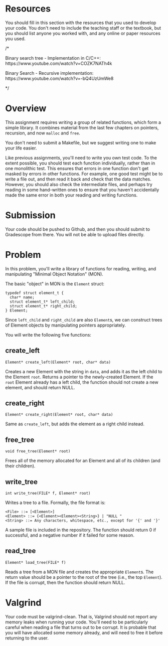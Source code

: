 # Resources
You should fill in this section with the resources that you used to develop your code.  You don't need to include the teaching staff or the textbook, but you should list anyone you worked with, and any online or paper resources you used.
<p>/*</p>
<p>Binary search tree - Implementation in C/C++: https://www.youtube.com/watch?v=COZK7NATh4k </p>
<p>Binary Search - Recursive implementation: https://www.youtube.com/watch?v=-bQ4UzUmWe8 </p>
<p>*/</p>

# Overview
This assignment requires writing a group of related functions, which form a simple library.  It combines material from the last few chapters on pointers, recursion, and now `malloc` and `free`.

You don't need to submit a Makefile, but we suggest writing one to make your life easier.

Like previous assignments, you'll need to write you own test code.  To the extent possible, you should test each function individually, rather than in one monolithic test.  This ensures that errors in one function don't get masked by errors in other functions.  For example, one good test might be to write a file out, and then read it back and check that the data matches.  However, you should also check the intermediate files, and perhaps try reading in some hand-written ones to ensure that you haven't accidentally made the same error in both your reading and writing functions.

# Submission
Your code should be pushed to Github, and then you should submit to Gradescope from there.  You will not be able to upload files directly.

# Problem
In this problem, you'll write a library of functions for reading, writing, and manipulating "Minimal Object Notation" (MON).

The basic "object" in MON is the `Element` struct:

    typedef struct element_t {
      char* name;
      struct element_t* left_child;
      struct element_t* right_child;
    } Element;

Since `left_child` and `right_child` are also `Element`s, we can construct trees of Element objects by manipulating pointers appropriately.

You will write the following five functions:

## create_left

    Element* create_left(Element* root, char* data)

Creates a new Element with the string in `data`, and adds it as the left child to the Element `root`.  Returns a pointer to the newly-created Element.  If the `root` Element already has a left child, the function should not create a new element, and should return NULL.

## create_right

    Element* create_right(Element* root, char* data)

Same as `create_left`, but adds the element as a right child instead.

## free_tree

    void free_tree(Element* root)

Frees all of the memory allocated for an Element and all of its children (and their children).

## write_tree

    int write_tree(FILE* f, Element* root)

Writes a tree to a file.  Formally, the file format is:

    <File> ::= [<Element>]
    <Element> ::= {<Element><Element><String>} | "NULL "
    <String> ::= Any characters, whitespace, etc., except for '{' and '}'

A sample file is included in the repository.
The function should return 0 if successful, and a negative number if it failed for some reason.

## read_tree

    Element* load_tree(FILE* f)

Reads a tree from a MON file and creates the appropriate `Element`s.
The return value should be a pointer to the root of the tree (i.e., the top `Element`).  If the file is corrupt, then the function should return NULL.

# Valgrind
Your code must be valgrind-clean.  That is, Valgrind should not report any memory leaks when running your code.
You'll need to be particularly careful when reading a file that turns out to be corrupt.  It is probable that you will have allocated some memory already, and will need to free it before returning to the user.

